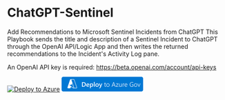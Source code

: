 # ChatGPT-Sentinel

Add Recommendations to Microsoft Sentinel Incidents from ChatGPT
This Playbook sends the title and description of a Sentinel Incident to ChatGPT through the OpenAI API/Logic App and then writes the returned recommendations to the Incident's Activity Log pane.

An OpenAI API key is required: https://beta.openai.com/account/api-keys

[![Deploy to Azure](https://aka.ms/deploytoazurebutton)](https://portal.azure.com/#create/Microsoft.Template/uri/https%3A%2F%2Fraw.githubusercontent.com%2Frod-trent%2FSentinelPlaybooks%2Fmaster%2FChatGPT%2Fazuredeploy.json)
[![Deploy to Azure](https://raw.githubusercontent.com/Azure/azure-quickstart-templates/master/1-CONTRIBUTION-GUIDE/images/deploytoazuregov.png)](https://portal.azure.com/#create/Microsoft.Template/uri/https%3A%2F%2Fraw.githubusercontent.com%2Frod-trent%2FSentinelPlaybooks%2Fmaster%2FChatGPT%2Fazuredeploy.json)
